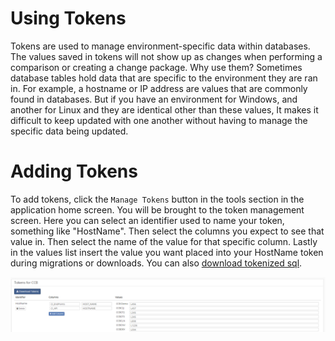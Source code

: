 # Using Tokens

Tokens are used to manage environment-specific data within databases. The values saved in tokens will not show up as changes when performing a comparison or creating a change package. Why use them? Sometimes database tables hold data that are specific to the environment they are ran in. For example, a hostname or IP address are values that are commonly found in databases. But if you have an environment for Windows, and another for Linux and they are identical other than these values, It makes it difficult to keep updated with one another without having to manage the specific data being updated.

# Adding Tokens

To add tokens, click the `Manage Tokens` button in the tools section in the application home screen. You will be brought to the token management screen. Here you can select an identifier used to name your token, something like "HostName". Then select the columns you expect to see that value in. Then select the name of the value for that specific column. Lastly in the values list insert the value you want placed into your HostName token during migrations or downloads. You can also [download tokenized sql](Download-Tokenized-Sql.md).

<img src="Media/Use-Tokens.png">
